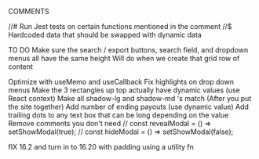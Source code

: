 COMMENTS

//# Run Jest tests on certain functions mentioned in the comment
//$ Hardcoded data that should be swapped with dynamic data

TO DO
Make sure the search / export buttons, search field, and dropdown menus all have the same height
Will do when we create that grid row of content

Optimize with useMemo and useCallback
Fix highlights on drop down menus
Make the 3 rectangles up top actually have dynamic values (use React context)
Make all shadow-lg and shadow-md 's match (After you put the site together)
Add number of ending payouts (use dynamic value)
Add trailing dots to any text box that can be long depending on the value
Remove comments you don't need
// const revealModal = () => setShowModal(true);
// const hideModal = () => setShowModal(false);

fIX 16.2 and turn in to 16.20 with padding using a utility fn
